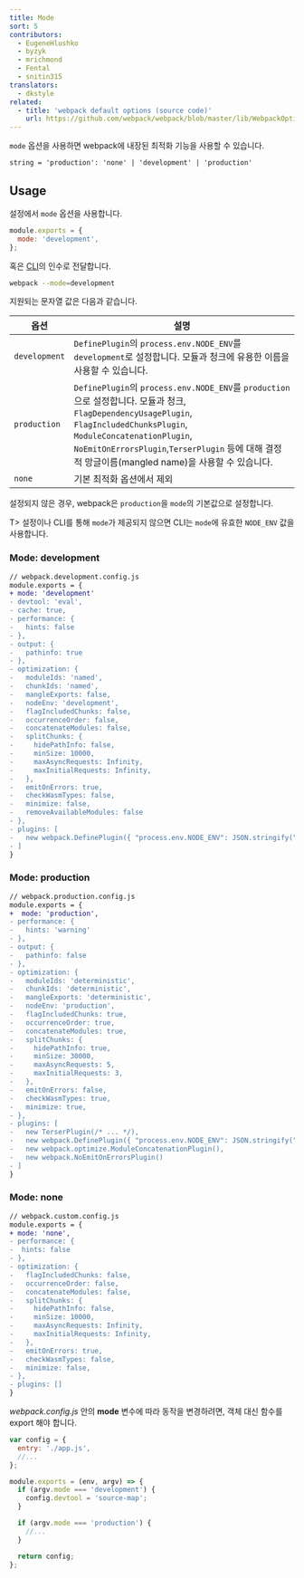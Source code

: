 ```yaml
---
title: Mode
sort: 5
contributors:
  - EugeneHlushko
  - byzyk
  - mrichmond
  - Fental
  - snitin315
translators:
  - dkstyle
related:
  - title: 'webpack default options (source code)'
    url: https://github.com/webpack/webpack/blob/master/lib/WebpackOptionsDefaulter.js
---
```


`mode` 옵션을 사용하면 webpack에 내장된 최적화 기능을 사용할 수 있습니다.

`string = 'production': 'none' | 'development' | 'production'`

## Usage

설정에서 `mode` 옵션을 사용합니다.

```javascript
module.exports = {
  mode: 'development',
};
```

혹은 [CLI](/api/cli/)의 인수로 전달합니다.

```bash
webpack --mode=development
```

지원되는 문자열 값은 다음과 같습니다.

| 옵션          | 설명                                                                                                                                                                                                                                                                          |
| ------------- | ----------------------------------------------------------------------------------------------------------------------------------------------------------------------------------------------------------------------------------------------------------------------------- |
| `development` | `DefinePlugin`의 `process.env.NODE_ENV`를 `development`로 설정합니다. 모듈과 청크에 유용한 이름을 사용할 수 있습니다.                                                                                                                                                         |
| `production`  | `DefinePlugin`의 `process.env.NODE_ENV`를 `production`으로 설정합니다. 모듈과 청크, `FlagDependencyUsagePlugin`, `FlagIncludedChunksPlugin`, `ModuleConcatenationPlugin`, `NoEmitOnErrorsPlugin`,`TerserPlugin` 등에 대해 결정적 망글이름(mangled name)을 사용할 수 있습니다. |
| `none`        | 기본 최적화 옵션에서 제외                                                                                                                                                                                                                                                     |

설정되지 않은 경우, webpack은 `production`을 `mode`의 기본값으로 설정합니다.

T> 설정이나 CLI를 통해 `mode`가 제공되지 않으면 CLI는 `mode`에 유효한 `NODE_ENV` 값을 사용합니다.

### Mode: development

```diff
// webpack.development.config.js
module.exports = {
+ mode: 'development'
- devtool: 'eval',
- cache: true,
- performance: {
-   hints: false
- },
- output: {
-   pathinfo: true
- },
- optimization: {
-   moduleIds: 'named',
-   chunkIds: 'named',
-   mangleExports: false,
-   nodeEnv: 'development',
-   flagIncludedChunks: false,
-   occurrenceOrder: false,
-   concatenateModules: false,
-   splitChunks: {
-     hidePathInfo: false,
-     minSize: 10000,
-     maxAsyncRequests: Infinity,
-     maxInitialRequests: Infinity,
-   },
-   emitOnErrors: true,
-   checkWasmTypes: false,
-   minimize: false,
-   removeAvailableModules: false
- },
- plugins: [
-   new webpack.DefinePlugin({ "process.env.NODE_ENV": JSON.stringify("development") }),
- ]
}
```

### Mode: production

```diff
// webpack.production.config.js
module.exports = {
+  mode: 'production',
- performance: {
-   hints: 'warning'
- },
- output: {
-   pathinfo: false
- },
- optimization: {
-   moduleIds: 'deterministic',
-   chunkIds: 'deterministic',
-   mangleExports: 'deterministic',
-   nodeEnv: 'production',
-   flagIncludedChunks: true,
-   occurrenceOrder: true,
-   concatenateModules: true,
-   splitChunks: {
-     hidePathInfo: true,
-     minSize: 30000,
-     maxAsyncRequests: 5,
-     maxInitialRequests: 3,
-   },
-   emitOnErrors: false,
-   checkWasmTypes: true,
-   minimize: true,
- },
- plugins: [
-   new TerserPlugin(/* ... */),
-   new webpack.DefinePlugin({ "process.env.NODE_ENV": JSON.stringify("production") }),
-   new webpack.optimize.ModuleConcatenationPlugin(),
-   new webpack.NoEmitOnErrorsPlugin()
- ]
}
```

### Mode: none

```diff
// webpack.custom.config.js
module.exports = {
+ mode: 'none',
- performance: {
-  hints: false
- },
- optimization: {
-   flagIncludedChunks: false,
-   occurrenceOrder: false,
-   concatenateModules: false,
-   splitChunks: {
-     hidePathInfo: false,
-     minSize: 10000,
-     maxAsyncRequests: Infinity,
-     maxInitialRequests: Infinity,
-   },
-   emitOnErrors: true,
-   checkWasmTypes: false,
-   minimize: false,
- },
- plugins: []
}
```

_webpack.config.js_ 안의 **mode** 변수에 따라 동작을 변경하려면, 객체 대신 함수를 export 해야 합니다.

```javascript
var config = {
  entry: './app.js',
  //...
};

module.exports = (env, argv) => {
  if (argv.mode === 'development') {
    config.devtool = 'source-map';
  }

  if (argv.mode === 'production') {
    //...
  }

  return config;
};
```
